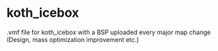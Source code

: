 # koth_icebox
.vmf file for koth_icebox with a BSP uploaded every major map change (Design, mass optimization improvement etc.)
